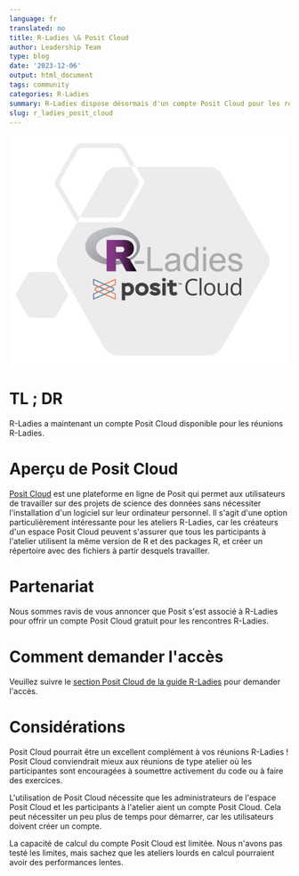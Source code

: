 ```yaml
---
language: fr
translated: no
title: R-Ladies \& Posit Cloud
author: Leadership Team
type: blog
date: '2023-12-06'
output: html_document
tags: community
categories: R-Ladies
summary: R-Ladies dispose désormais d'un compte Posit Cloud pour les réunions R-Ladies.
slug: r_ladies_posit_cloud
---
```


![Logos R-Ladies et Posit Cloud](rladies_posit_cloud_hex.PNG)

# TL ; DR

R-Ladies a maintenant un compte Posit Cloud disponible pour les réunions R-Ladies.

# Aperçu de Posit Cloud

[Posit Cloud](https://posit.cloud/) est une plateforme en ligne de Posit qui permet aux utilisateurs de travailler sur des projets de science des données sans nécessiter l'installation d'un logiciel sur leur ordinateur personnel.
Il s'agit d'une option particulièrement intéressante pour les ateliers R-Ladies, car les créateurs d'un espace Posit Cloud peuvent s'assurer que tous les participants à l'atelier utilisent la même version de R et des packages R, et créer un répertoire avec des fichiers à partir desquels travailler.

# Partenariat

Nous sommes ravis de vous annoncer que Posit s'est associé à R-Ladies pour offrir un compte Posit Cloud gratuit pour les rencontres R-Ladies.

# Comment demander l'accès

Veuillez suivre le [section Posit Cloud de la
guide R-Ladies](https://guide.rladies.org/organization/tech/accounts/#posit-cloud) pour demander l'accès.

# Considérations

Posit Cloud pourrait être un excellent complément à vos réunions R-Ladies !
Posit Cloud conviendrait mieux aux réunions de type atelier où les participantes sont encouragées à soumettre activement du code ou à faire des exercices.

L'utilisation de Posit Cloud nécessite que les administrateurs de l'espace Posit Cloud et les participants à l'atelier aient un compte Posit Cloud.
Cela peut nécessiter un peu plus de temps pour démarrer, car les utilisateurs doivent créer un compte.

La capacité de calcul du compte Posit Cloud est limitée.
Nous n'avons pas testé les limites, mais sachez que les ateliers lourds en calcul pourraient avoir des performances lentes.



